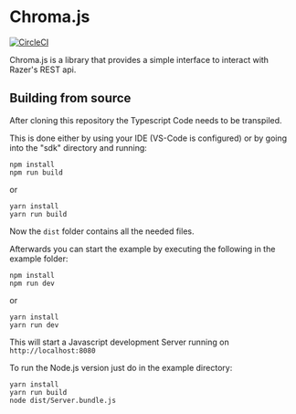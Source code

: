 # Chroma.js

[![CircleCI](https://circleci.com/gh/chroma-sdk/chroma-js.svg?style=svg&circle-token=d066d70fae54ca26b07aad36250e78d478c62790)](https://circleci.com/gh/chroma-sdk/chroma-js)

Chroma.js is a library that provides a simple interface to interact with Razer's REST api.

## Building from source

After cloning this repository the Typescript Code needs to be transpiled.

This is done either by using your IDE (VS-Code is configured) or by going into the "sdk" directory and running:

```node
npm install
npm run build
```

or

```node
yarn install
yarn run build
```

Now the `dist` folder contains all the needed files.

Afterwards you can start the example by executing the following in the example folder:

```node
npm install
npm run dev
```

or

```node
yarn install
yarn run dev
```

This will start a Javascript development Server running on `http://localhost:8080`

To run the Node.js version just do in the example directory:

```node
yarn install
yarn run build
node dist/Server.bundle.js
```